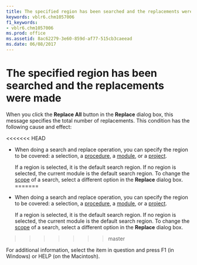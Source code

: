 ```yaml
---
title: The specified region has been searched and the replacements were made
keywords: vblr6.chm1057006
f1_keywords:
- vblr6.chm1057006
ms.prod: office
ms.assetid: 8ac62279-3e60-859d-af77-515cb3caeead
ms.date: 06/08/2017
---
```



# The specified region has been searched and the replacements were made

When you click the  **Replace All** button in the **Replace** dialog box, this message specifies the total number of replacements. This condition has the following cause and effect:



<<<<<<< HEAD
- When doing a search and replace operation, you can specify the region to be covered: a selection, a [procedure](../../Glossary/vbe-glossary.md), a [module](../../Glossary/vbe-glossary.md), or a [project](../../Glossary/vbe-glossary.md).
    
    If a region is selected, it is the default search region. If no region is selected, the current module is the default search region. To change the [scope](../../Glossary/vbe-glossary.md) of a search, select a different option in the **Replace** dialog box.
=======
- When doing a search and replace operation, you can specify the region to be covered: a selection, a [procedure](../../Glossary/vbe-glossary.md#procedure), a [module](../../Glossary/vbe-glossary.md#module), or a [project](../../Glossary/vbe-glossary.md#project).
    
    If a region is selected, it is the default search region. If no region is selected, the current module is the default search region. To change the [scope](../../Glossary/vbe-glossary.md#scope) of a search, select a different option in the **Replace** dialog box.
>>>>>>> master
    

For additional information, select the item in question and press F1 (in Windows) or HELP (on the Macintosh).

